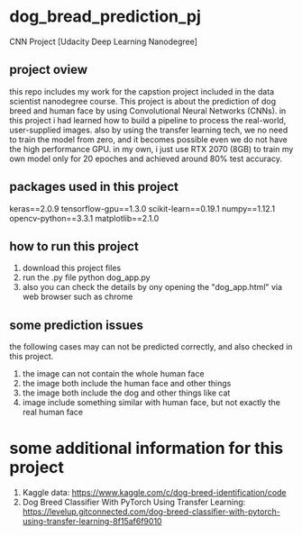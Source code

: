 # dog_bread_prediction_pj

CNN Project [Udacity Deep Learning Nanodegree]

## project oview
this repo includes my work for the capstion project included in the data scientist nanodegree course. This project is about the prediction of dog breed and human face by using Convolutional Neural Networks (CNNs). in this project i had learned how to build a pipeline to process the real-world, user-supplied images. also by using the transfer learning tech, we no need to train the model from zero, and it becomes possible even we do not have the high performance GPU. in my own, i just use RTX 2070 (8GB) to train my own model only for 20 epoches and achieved around 80% test accuracy. 

## packages used in this project
keras==2.0.9
tensorflow-gpu==1.3.0
scikit-learn==0.19.1
numpy==1.12.1
opencv-python==3.3.1
matplotlib==2.1.0


## how to run this project
1) download this project files
2) run the .py file
  python dog_app.py
3) also you can check the details by ony opening the "dog_app.html" via web browser such as chrome

## some prediction issues
  the following cases may can not be predicted correctly, and also checked in this project.
  1) the image can not contain the whole human face
  2) the image both include the human face and other things
  3) the image both include the dog and other things like cat
  4) image include something similar with human face, but not exactly the real human face

# some additional information for this project

1) Kaggle data: https://www.kaggle.com/c/dog-breed-identification/code
2) Dog Breed Classifier With PyTorch Using Transfer Learning: 
	https://levelup.gitconnected.com/dog-breed-classifier-with-pytorch-using-transfer-learning-8f15af6f9010
